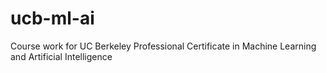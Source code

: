 # ucb-ml-ai
Course work for UC Berkeley Professional Certificate in Machine Learning and Artificial Intelligence

